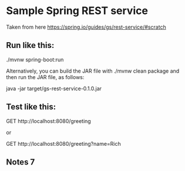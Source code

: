 # Sample Spring REST service
Taken from here https://spring.io/guides/gs/rest-service/#scratch

## Run like this:
./mvnw spring-boot:run

Alternatively, you can build the JAR file with ./mvnw clean package and then run the JAR file, as follows:

java -jar target/gs-rest-service-0.1.0.jar

## Test like this:
GET http://localhost:8080/greeting

or

GET http://localhost:8080/greeting?name=Rich

## Notes 7
